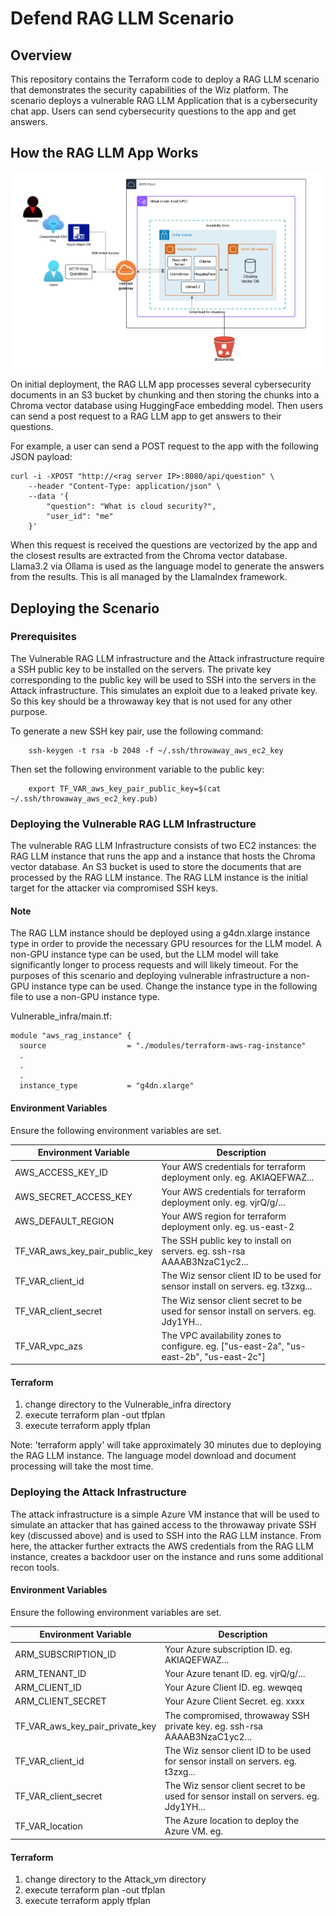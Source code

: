 # Defend RAG LLM Scenario

## Overview
This repository contains the Terraform code to deploy a RAG LLM scenario that demonstrates the security capabilities of the Wiz platform.
The scenario deploys a vulnerable RAG LLM Application that is a cybersecurity chat app. Users can send cybersecurity questions to the app and get answers.

## How the RAG LLM App Works

![RAG LLM Scenario](https://raw.githubusercontent.com/jefferyfry/defend-rag-llm-scenario/refs/heads/main/images/rag-llm-app.png)

On initial deployment, the RAG LLM app processes several cybersecurity documents in an S3 bucket by chunking and then storing the chunks into a Chroma vector database using HuggingFace embedding model.
Then users can send a post request to a RAG LLM app to get answers to their questions.

For example, a user can send a POST request to the app with the following JSON payload:
```
curl -i -XPOST "http://<rag server IP>:8080/api/question" \
    --header "Content-Type: application/json" \
    --data '{
        "question": "What is cloud security?",
        "user_id": "me"
    }'
```

When this request is received the questions are vectorized by the app and the closest results are extracted from the Chroma vector database. 
Llama3.2 via Ollama is used as the language model to generate the answers from the results. This is all managed by the LlamaIndex framework.

## Deploying the Scenario

### Prerequisites
The Vulnerable RAG LLM infrastructure and the Attack infrastructure require a SSH public key to be installed on the servers.
The private key corresponding to the public key will be used to SSH into the servers in the Attack infrastructure. This simulates
an exploit due to a leaked private key. So this key should be a throwaway key that is not used for any other purpose.

To generate a new SSH key pair, use the following command:
```
    ssh-keygen -t rsa -b 2048 -f ~/.ssh/throwaway_aws_ec2_key
```

Then set the following environment variable to the public key:
```
    export TF_VAR_aws_key_pair_public_key=$(cat ~/.ssh/throwaway_aws_ec2_key.pub)
```
    

### Deploying the Vulnerable RAG LLM Infrastructure

The vulnerable RAG LLM Infrastructure consists of two EC2 instances: the RAG LLM instance that runs the app and
a instance that hosts the Chroma vector database. An S3 bucket is used to store the documents that are processed by the RAG LLM instance. 
The RAG LLM instance is the initial target for the attacker via compromised SSH keys.

#### Note
The RAG LLM instance should be deployed using a g4dn.xlarge instance type in order to provide the necessary GPU resources for the LLM model.
A non-GPU instance type can be used, but the LLM model will take significantly longer to process requests and will likely timeout.
For the purposes of this scenario and deploying vulnerable infrastructure a non-GPU instance type can be used. Change the instance type in the following file to use a non-GPU instance type.

Vulnerable_infra/main.tf:
```
module "aws_rag_instance" {
  source                  = "./modules/terraform-aws-rag-instance"
  .
  .
  .
  instance_type           = "g4dn.xlarge"
```

#### Environment Variables
Ensure the following environment variables are set.

| Environment Variable           | Description                                                                              |
|--------------------------------|------------------------------------------------------------------------------------------|
| AWS_ACCESS_KEY_ID              | Your AWS credentials for terraform deployment only. eg. AKIAQEFWAZ...                    |
| AWS_SECRET_ACCESS_KEY          | Your AWS credentials for terraform deployment only. eg. vjrQ/g/...                       |
| AWS_DEFAULT_REGION             | Your AWS region for terraform deployment only. eg. us-east-2                             |
| TF_VAR_aws_key_pair_public_key | The SSH public key to install on servers. eg. ssh-rsa AAAAB3NzaC1yc2...                  |
| TF_VAR_client_id               | The Wiz sensor client ID to be used for sensor install on servers. eg. t3zxg...          |
| TF_VAR_client_secret           | The Wiz sensor client secret to be used for sensor install on servers. eg. Jdy1YH...     |
| TF_VAR_vpc_azs                 | The VPC availability zones to configure. eg.  ["us-east-2a", "us-east-2b", "us-east-2c"] |

#### Terraform

1. change directory to the Vulnerable_infra directory
2. execute terraform plan -out tfplan
3. execute terraform apply tfplan

Note: 'terraform apply' will take approximately 30 minutes due to deploying the RAG LLM instance.
The language model download and document processing will take the most time.

### Deploying the Attack Infrastructure

The attack infrastructure is a simple Azure VM instance that will be used to simulate an attacker that has gained access to the throwaway private SSH key (discussed above) and is used to SSH into the RAG LLM instance.
From here, the attacker further extracts the AWS credentials from the RAG LLM instance, creates a backdoor user on the instance and runs some additional recon tools. 

#### Environment Variables
Ensure the following environment variables are set.

| Environment Variable            | Description                                                                          |
|---------------------------------|--------------------------------------------------------------------------------------|
| ARM_SUBSCRIPTION_ID             | Your Azure subscription ID. eg. AKIAQEFWAZ...                                        |
| ARM_TENANT_ID                   | Your Azure tenant ID. eg. vjrQ/g/...                                                 |
| ARM_CLIENT_ID                   | Your Azure Client ID. eg. wewqeq                                                     |
| ARM_CLIENT_SECRET               | Your Azure Client Secret. eg. xxxx                                                   |
| TF_VAR_aws_key_pair_private_key | The  compromised, throwaway SSH private key. eg. ssh-rsa AAAAB3NzaC1yc2...           |
| TF_VAR_client_id                | The Wiz sensor client ID to be used for sensor install on servers. eg. t3zxg...      |
| TF_VAR_client_secret            | The Wiz sensor client secret to be used for sensor install on servers. eg. Jdy1YH... |
| TF_VAR_location                 | The Azure location to deploy the Azure VM. eg.                                       |

#### Terraform

1. change directory to the Attack_vm directory
2. execute terraform plan -out tfplan
3. execute terraform apply tfplan
